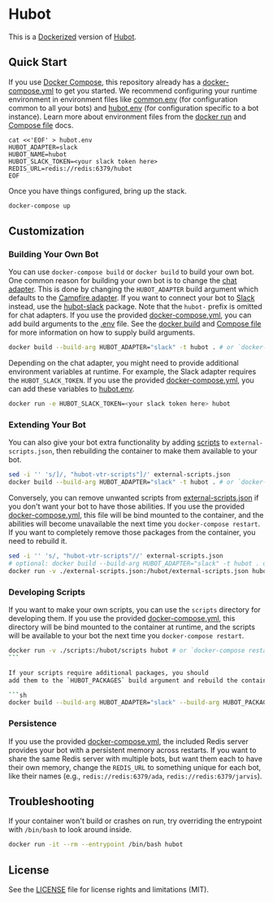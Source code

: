 # Hubot

This is a [Dockerized](https://www.docker.com/) version of [Hubot](https://github.com/hubotio/hubot).

## Quick Start

If you use [Docker Compose](https://docs.docker.com/compose/), this repository
already has a [docker-compose.yml](docker-compose.yml) to get you started. We
recommend configuring your runtime environment in environment files like
[common.env](common.env) (for configuration common to all your bots) and
[hubot.env](hubot.env) (for configuration specific to a bot instance). Learn
more about environment files from the [docker run](https://docs.docker.com/engine/reference/commandline/run/#set-environment-variables--e---env---env-file)
and [Compose file](https://docs.docker.com/compose/compose-file/#env_file) docs.

```
cat <<'EOF' > hubot.env
HUBOT_ADAPTER=slack
HUBOT_NAME=hubot
HUBOT_SLACK_TOKEN=<your slack token here>
REDIS_URL=redis://redis:6379/hubot
EOF
```

Once you have things configured, bring up the stack.

```sh
docker-compose up
```

## Customization

### Building Your Own Bot

You can use `docker-compose build` or `docker build` to build your own bot. One common reason
for building your own bot is to change the [chat adapter](https://www.npmjs.com/search?q=hubot-adapter).
This is done by changing the `HUBOT_ADAPTER` build argument which defaults to the
[Campfire adapter](https://hubot.github.com/docs/adapters/campfire/). If you want to connect your bot to
[Slack](https://slack.com/) instead, use the
[hubot-slack](https://www.npmjs.com/package/hubot-slack) package. Note that the
`hubot-` prefix is omitted for chat adapters. If you use the provided
[docker-compose.yml](docker-compose.yml), you can add build arguments to the
[.env](.env) file. See the [docker
build](https://docs.docker.com/engine/reference/commandline/build/#set-build-time-variables---build-arg)
and [Compose file](https://docs.docker.com/compose/compose-file/#args) for more
information on
how to supply build arguments.

```sh
docker build --build-arg HUBOT_ADAPTER="slack" -t hubot . # or `docker-compose build` after you update configuration in .env
```

Depending on the chat adapter, you
might need to provide additional environment variables at runtime. For example, the Slack adapter requires
the `HUBOT_SLACK_TOKEN`. If you use the provided
[docker-compose.yml](docker-compose.yml), you can add these variables to
[hubot.env](hubot.env).

```sh
docker run -e HUBOT_SLACK_TOKEN=<your slack token here> hubot
```

### Extending Your Bot

You can also give your bot extra functionality by adding [scripts](https://www.npmjs.com/search?q=hubot-scripts) to
`external-scripts.json`, then rebuilding the container to make them available to
your bot.

```sh
sed -i '' 's/]/, "hubot-vtr-scripts"]/' external-scripts.json
docker build --build-arg HUBOT_ADAPTER="slack" -t hubot . # or `docker-compose build`
```

Conversely, you can remove unwanted scripts from [external-scripts.json](external-scripts.json) if you don't
want your bot to have those abilities. If you use the provided
[docker-compose.yml](docker-compose.yml), this file will be bind mounted to the container,
and the abilities will become unavailable the next time you `docker-compose restart`. If you want to completely remove those packages from the container, you need to
rebuild it.

```sh
sed -i '' 's/, "hubot-vtr-scripts"//' external-scripts.json
# optional: docker build --build-arg HUBOT_ADAPTER="slack" -t hubot . or `docker-compose build`
docker run -v ./external-scripts.json:/hubot/external-scripts.json hubot # or `docker-compose restart`
```

### Developing Scripts

If you want to make your own scripts, you can use the `scripts` directory for
developing them. If you use the provided
[docker-compose.yml](docker-compose.yml), this directory will be bind mounted to
the container at runtime, and the scripts will be available to your bot the next
time you `docker-compose restart`.

````sh
docker run -v ./scripts:/hubot/scripts hubot # or `docker-compose restart`
```

If your scripts require additional packages, you should
add them to the `HUBOT_PACKAGES` build argument and rebuild the container.

```sh
docker build --build-arg HUBOT_ADAPTER="slack" --build-arg HUBOT_PACKAGES="lodash" -t hubot .
````

### Persistence

If you use the provided [docker-compose.yml](docker-compose.yml), the included
Redis server provides your bot with a persistent memory across restarts. If you
want to share the same Redis server with multiple bots, but want them each to
have their own memory, change the `REDIS_URL` to something unique for each bot,
like their names (e.g., `redis://redis:6379/ada`, `redis://redis:6379/jarvis`).

## Troubleshooting

If your container won't build or crashes on run, try overriding the entrypoint
with `/bin/bash` to look around inside.

```sh
docker run -it --rm --entrypoint /bin/bash hubot
```

## License

See the [LICENSE](LICENSE.md) file for license rights and limitations (MIT).
